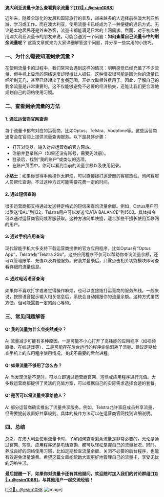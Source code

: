 **澳大利亚流量卡怎么查看剩余流量？[[TG💪+ @esim1088](https://t.me/s/esim1088)]**

近年来，随着全球化的发展和国际旅行的普及，越来越多的人选择前往澳大利亚旅游、学习或工作。而在澳大利亚，使用流量卡已经成为了一种便捷的通讯方式。无论是本地居民还是外来游客，流量卡都能满足日常的上网需求。然而，对于初次使用澳大利亚流量卡的朋友来说，可能会遇到一个问题：**如何查看自己流量卡中的剩余流量呢？** 这篇文章就来为大家详细解答这个问题，并分享一些实用的小技巧。

### 一、为什么需要知道剩余流量？

在使用流量卡的过程中，我们常常会遇到这样的情况：明明感觉已经充值了不少流量，但手机上显示的网络速度却慢得让人抓狂。这种情况很可能是因为你的流量已经所剩无几，甚至已经超出了套餐范围，开始收取额外费用了。因此，了解自己的剩余流量是非常重要的。这不仅能够避免不必要的经济损失，还能让我们更合理地规划自己的网络使用习惯。

### 二、查看剩余流量的方法

#### 1. **通过运营商官网查询**
   每个流量卡都有对应的运营商，比如Optus、Telstra、Vodafone等。这些运营商通常会在官网上提供流量查询服务。以下是具体步骤：
   - 打开浏览器，输入对应运营商的官方网站。
   - 注册并登录账户（如果还没有账号，需要先注册）。
   - 登录后，找到“我的账户”或类似的选项。
   - 在账户页面中，你可以看到当前的流量余额以及使用记录。

   **小贴士**：如果你觉得手动操作太麻烦，可以直接拨打运营商的客服热线，询问客服人员帮忙查询。不过这种方式可能需要花费一定的时间。

#### 2. **通过短信查询**
   很多运营商都支持通过发送特定格式的短信来查询流量余额。例如，Optus用户可以发送“BAL”到132，Telstra用户可以发送“DATA BALANCE”到1500。具体指令可以通过运营商官网或客服获取。这种方法简单快捷，适合那些不擅长使用互联网的用户。

#### 3. **通过手机应用查询**
   现代智能手机大多支持下载运营商提供的官方应用程序。比如Optus有“Optus App”，Telstra有“Telstra 2Go”。这些应用程序不仅可以帮助你查询流量余额，还可以管理账单、充值以及其他服务。安装并登录后，只需点击相关功能模块即可查看详细的流量信息。

#### 4. **通过电话语音查询**
   如果你不喜欢打字或者觉得操作麻烦，也可以直接拨打运营商的服务热线。一般来说，按照语音提示输入相关信息后，系统会自动播报你的流量余额。这种方式虽然方便，但可能需要一定的耐心等待。

### 三、常见问题解答

#### Q: 我的流量为什么会突然减少？
A: 流量减少可能有多种原因。一是可能不小心打开了高耗能的应用程序（如视频直播、在线游戏等），二是可能存在后台运行的程序偷偷消耗了流量。建议定期检查手机上的应用程序使用情况，关闭不需要的后台进程。

#### Q: 如果流量不够用了怎么办？
A: 当发现流量不足时，可以立即通过运营商官网、短信或应用程序进行充值。大多数运营商都提供了灵活的充值方案，可以根据自己的实际需求选择合适的套餐。

#### Q: 是否可以将流量共享给他人？
A: 部分运营商确实推出了流量共享服务。例如，Telstra允许家庭成员共享流量，但需要提前设置好共享规则。具体的操作方法可以在运营商官网找到详细说明。

### 四、总结

总之，在澳大利亚使用流量卡时，了解如何查看剩余流量是非常必要的。无论是通过官网、短信、应用程序还是电话查询，都可以轻松掌握自己的流量状况。同时，养成良好的网络使用习惯，比如定期检查流量余额、关闭不必要的后台程序，也能有效避免流量浪费。希望这篇文章能帮助大家更好地管理自己的流量卡，享受无忧的网络生活。

**最后提醒一下，如果你对流量卡还有其他疑问，欢迎随时加入我们的讨论群组[[TG💪+ @esim1088](https://t.me/s/esim1088)]，与其他用户一起交流经验！**

[[TG💪+ @esim1088](https://t.me/s/esim1088) ![Image](https://i.postimg.cc/4NQfJmqS/Snipaste-2025-05-13-00-14-12.png)]